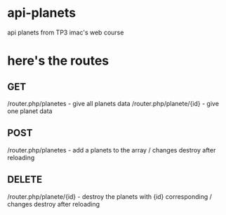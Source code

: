 # api-planets
api planets from TP3 imac's web course

# here's the routes

## GET
/router.php/planetes - give all planets data
/router.php/planete/{id} - give one planet data

## POST 
/router.php/planetes - add a planets to the array / changes destroy after reloading

## DELETE
/router.php/planete/{id} - destroy the planets with {id} corresponding / changes destroy after reloading

